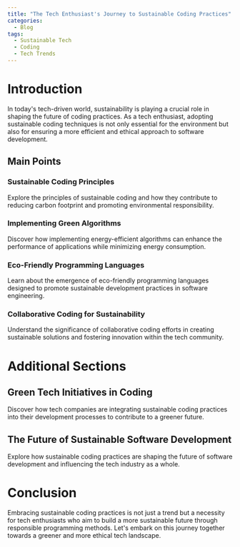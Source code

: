 ```yaml
---
title: "The Tech Enthusiast's Journey to Sustainable Coding Practices"
categories:
  - Blog
tags:
  - Sustainable Tech
  - Coding
  - Tech Trends
---
```


# Introduction
In today's tech-driven world, sustainability is playing a crucial role in shaping the future of coding practices. As a tech enthusiast, adopting sustainable coding techniques is not only essential for the environment but also for ensuring a more efficient and ethical approach to software development.

## Main Points
### Sustainable Coding Principles
Explore the principles of sustainable coding and how they contribute to reducing carbon footprint and promoting environmental responsibility.

### Implementing Green Algorithms
Discover how implementing energy-efficient algorithms can enhance the performance of applications while minimizing energy consumption.

### Eco-Friendly Programming Languages
Learn about the emergence of eco-friendly programming languages designed to promote sustainable development practices in software engineering.

### Collaborative Coding for Sustainability
Understand the significance of collaborative coding efforts in creating sustainable solutions and fostering innovation within the tech community.

# Additional Sections 
## Green Tech Initiatives in Coding
Discover how tech companies are integrating sustainable coding practices into their development processes to contribute to a greener future.

## The Future of Sustainable Software Development
Explore how sustainable coding practices are shaping the future of software development and influencing the tech industry as a whole.

# Conclusion
Embracing sustainable coding practices is not just a trend but a necessity for tech enthusiasts who aim to build a more sustainable future through responsible programming methods. Let's embark on this journey together towards a greener and more ethical tech landscape.